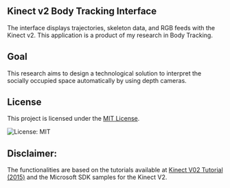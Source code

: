 <h2>Kinect v2 Body Tracking Interface</h2>

The interface displays trajectories, skeleton data, and RGB feeds with the Kinect v2. 
This application is a product of my research in Body Tracking. 

## Goal
This research aims to design a technological solution to interpret the socially occupied space automatically by using depth cameras.

## License
This project is licensed under the [MIT License](LICENSE).

![License: MIT](https://img.shields.io/badge/License-MIT-yellow.svg)

## Disclaimer:
The functionalities are based on the tutorials available at [Kinect V02 Tutorial (2015)](http://kinect.github.io/tutorial/) and the Microsoft SDK samples for the Kinect V2.

